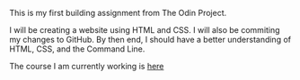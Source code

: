 This is my first building assignment from The Odin Project.

I will be creating a website using HTML and CSS. I will also be commiting my changes to GitHub. By then end, I should have a better understanding of HTML, CSS, and the Command Line. 

The course I am currently working is <a href="https://www.theodinproject.com/courses/web-development-101/lessons/html-css?ref=lnav#additional-resources" target="_blank">here</a>